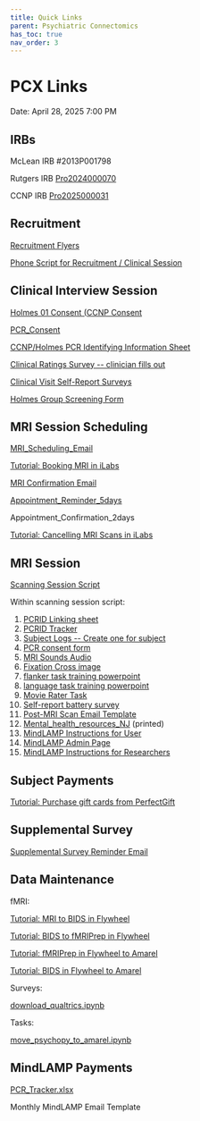```yaml
---
title: Quick Links
parent: Psychiatric Connectomics
has_toc: true
nav_order: 3
---
```


# PCX Links

Date: April 28, 2025 7:00 PM

## IRBs

McLean IRB #2013P001798

Rutgers IRB [Pro2024000070](https://eirb.rutgers.edu/eIRB/sd/Rooms/DisplayPages/LayoutInitial?Container=com.webridge.entity.Entity[OID[EADDAF86AE3411EE3E910AED9E565000]])

CCNP IRB [Pro2025000031](https://eirb.rutgers.edu/eIRB/sd/Rooms/DisplayPages/LayoutInitial?Container=com.webridge.entity.Entity[OID[61C2F922CC7511EF4B910AED9E565000]])

## Recruitment

[Recruitment Flyers](https://rutgers.box.com/s/c6v6x63oa6az0bcjvkau879zql6klwtf)

[Phone Script for Recruitment / Clinical Session](https://rutgers.box.com/s/2iw6nibdjy8ex6zns8ne063nwd3hub9k)

## Clinical Interview Session

[Holmes 01 Consent (CCNP Consent](https://rutgers.ca1.qualtrics.com/jfe/form/SV_byE8zSL9wiv3PLM)

[PCR_Consent](https://rutgers.ca1.qualtrics.com/jfe/form/SV_1GQDBN2Y4DHxSse)

[CCNP/Holmes PCR Identifying Information Sheet](https://rutgers.box.com/s/habtubduu0w3am4bb09npgxttliyl6wc) 

[Clinical Ratings Survey -- clinician fills out](https://rutgers.ca1.qualtrics.com/jfe/form/SV_bpUc7WXekERE7Cm)

[Clinical Visit Self-Report Surveys](https://rutgers.ca1.qualtrics.com/jfe/form/SV_78QRYTSOnegCSjQ)

[Holmes Group Screening Form](https://rutgers.ca1.qualtrics.com/jfe/form/SV_6M462seOVvuYD5k)

## MRI Session Scheduling

[MRI_Scheduling_Email](https://rutgers.box.com/s/nl34g17f6kjcor4c0jtfdn1k1re3bva7) 

[Tutorial: Booking MRI in iLabs](https://www.notion.so/Scheduling-MRI-Scans-at-CAHBIR-173cf00eb9368082b3c1ec7c9d39c66e?pvs=21)

[MRI Confirmation Email](https://rutgers.box.com/s/a5a3k8n5tdu0az3nerfzi3n4j3igtbf5)

[Appointment_Reminder_5days](https://rutgers.box.com/s/a5a3k8n5tdu0az3nerfzi3n4j3igtbf5)

Appointment_Confirmation_2days

[Tutorial: Cancelling MRI Scans in iLabs](https://www.notion.so/Scheduling-MRI-Scans-at-CAHBIR-173cf00eb9368082b3c1ec7c9d39c66e?pvs=21)

## MRI Session

[Scanning Session Script](https://www.notion.so/Scanning-Session-Script-Rutgers-1a7cf00eb9368039b2e1fdbb181e277b?pvs=21)

Within scanning session script:

1. [PCRID Linking sheet](https://rutgers.box.com/s/0arhl2n2i2illvyhb9l9gfop46m29lcn)
2. [PCRID Tracker](https://rutgers.box.com/s/8e77ri389fomlppgnn73gwiaaox3beal) 
3.  [Subject Logs -- Create one for subject](https://rutgers.box.com/s/86lbddpb6fk0uh7vumr43tlu8wggsc42)
4. [PCR consent form](https://rutgers.ca1.qualtrics.com/jfe/form/SV_1GQDBN2Y4DHxSse)
5. [MRI Sounds Audio](https://rutgers.box.com/s/hm6yyhqclbyngto8zhvno5hk9ibmusgo)
6. [Fixation Cross image](https://rutgers.box.com/s/bq3vkqlc7ff1iv3psm0eifldz8hcitet)
7. [flanker task training powerpoint](https://rutgers.box.com/s/fxwl23n2mdwpp7l784946we6cmu7po1x)
8. [language task training powerpoint](https://rutgers.box.com/s/fmifnrlyfphs74nlsc2hdf6gdpmb3e32)
9. [Movie Rater Task](https://rutgers.box.com/s/v3n80mn5xuigav4g9r0cy903k2autn48) 
10. [Self-report battery survey](https://rutgers.ca1.qualtrics.com/jfe/form/SV_0UqGfGjgsl2nklU)
11. [Post-MRI Scan Email Template](https://rutgers.box.com/s/5y7wsd6m2ch9stcpwoq2yupgwuy02jzh)
12. [Mental_health_resources_NJ](https://rutgers.box.com/s/wdzm85lp57errgwe3msyy8jelainem8s) (printed)
13. [MindLAMP Instructions for User](https://rutgers.box.com/s/02c2rqj7gym6vfkzhxrca3i15be8gbbh)
14. [MindLAMP Admin Page](https://dashboard.lamp.digital/#/)
15. [MindLAMP Instructions for Researchers](https://rutgers.box.com/s/02c2rqj7gym6vfkzhxrca3i15be8gbbh)

## Subject Payments

[Tutorial: Purchase gift cards from PerfectGift](https://holmeslab.github.io/holmeslab/docs/Running%20Experiments/perfectgift/)

## Supplemental Survey

[Supplemental Survey Reminder Email](https://rutgers.box.com/s/30wdozbmtsyfob49s57938ctq5etsf47)

## Data Maintenance

fMRI:

[Tutorial: MRI to BIDS in Flywheel](https://www.notion.so/Flywheel-Tutorial-MBME-Scans-134cf00eb936804ca6a0d364fcfd7266?pvs=21) 

[Tutorial: BIDS to fMRIPrep in Flywheel](https://www.notion.so/Flywheel-Tutorial-MBME-Scans-134cf00eb936804ca6a0d364fcfd7266?pvs=21)

[Tutorial: fMRIPrep in Flywheel to Amarel](https://www.notion.so/Flywheel-Tutorial-MBME-Scans-134cf00eb936804ca6a0d364fcfd7266?pvs=21) 

[Tutorial: BIDS in Flywheel to Amarel](https://www.notion.so/Flywheel-Tutorial-MBME-Scans-134cf00eb936804ca6a0d364fcfd7266?pvs=21) 

Surveys:

[download_qualtrics.ipynb](https://rutgers.box.com/s/gbyxw8so3ygo9hb3lzd19sc1ermga4vo)

Tasks:

[move_psychopy_to_amarel.ipynb](https://rutgers.box.com/s/2ko0vive5aegeplaqabd8go4ug0e0g6h)

## MindLAMP Payments

[PCR_Tracker.xlsx](https://rutgers.box.com/s/i5jaa225v6fz6czlj1bbakar79xtrvng) 

Monthly MindLAMP Email Template